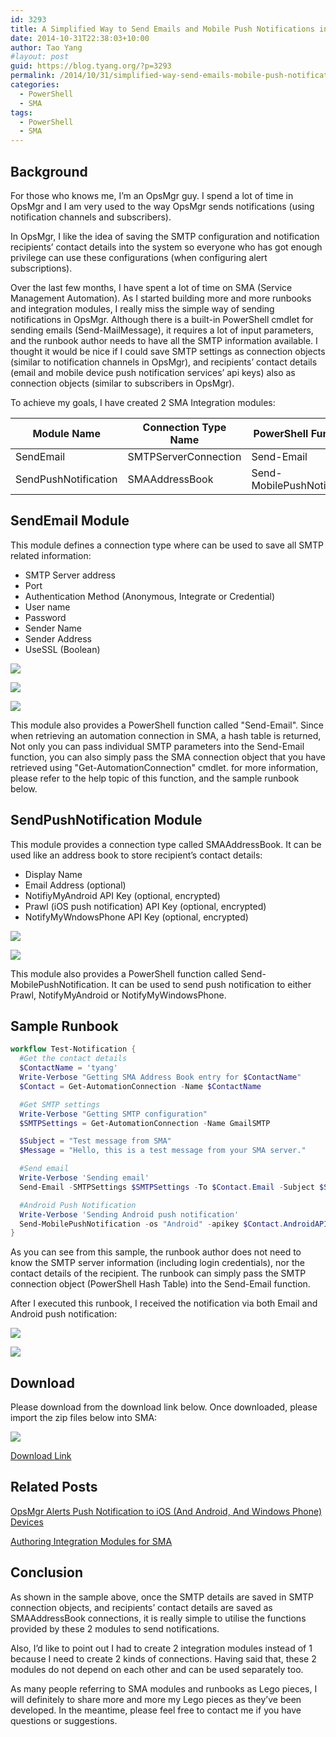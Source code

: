 ```yaml
---
id: 3293
title: A Simplified Way to Send Emails and Mobile Push Notifications in SMA
date: 2014-10-31T22:38:03+10:00
author: Tao Yang
#layout: post
guid: https://blog.tyang.org/?p=3293
permalink: /2014/10/31/simplified-way-send-emails-mobile-push-notifications-sma/
categories:
  - PowerShell
  - SMA
tags:
  - PowerShell
  - SMA
---
```


## Background

For those who knows me, I’m an OpsMgr guy. I spend a lot of time in OpsMgr and I am very used to the way OpsMgr sends notifications (using notification channels and subscribers).

In OpsMgr, I like the idea of saving the SMTP configuration and notification recipients’ contact details into the system so everyone who has got enough privilege can use these configurations (when configuring alert subscriptions).

Over the last few months, I have spent a lot of time on SMA (Service Management Automation). As I started building more and more runbooks and integration modules, I really miss the simple way of sending notifications in OpsMgr. Although there is a built-in PowerShell cmdlet for sending emails (Send-MailMessage), it requires a lot of input parameters, and the runbook author needs to have all the SMTP information available. I thought it would be nice if I could save SMTP settings as connection objects (similar to notification channels in OpsMgr), and recipients’ contact details (email and mobile device push notification services’ api keys) also as connection objects (similar to subscribers in OpsMgr).

To achieve my goals, I have created 2 SMA Integration modules:

| Module Name          | Connection Type Name | PowerShell Functions        |
| -------------------- | -------------------- | --------------------------- |
| SendEmail            | SMTPServerConnection | Send-Email                  |
| SendPushNotification | SMAAddressBook       | Send-MobilePushNotification |

## SendEmail Module

This module defines a connection type where can be used to save all SMTP related information:

* SMTP Server address
* Port
* Authentication Method (Anonymous, Integrate or Credential)
* User name
* Password
* Sender Name
* Sender Address
* UseSSL (Boolean)

![](https://blog.tyang.org/wp-content/uploads/2014/10/SNAGHTML1ba0bfc7.png)

![](https://blog.tyang.org/wp-content/uploads/2014/10/image12.png)

![](https://blog.tyang.org/wp-content/uploads/2014/10/SNAGHTML1ba1992f.png)

This module also provides a PowerShell function called "Send-Email". Since when retrieving an automation connection in SMA, a hash table is returned, Not only you can pass individual SMTP parameters into the Send-Email function, you can also simply pass the SMA connection object that you have retrieved using "Get-AutomationConnection" cmdlet. for more information, please refer to the help topic of this function, and the sample runbook below.

## SendPushNotification Module

This module provides a connection type called SMAAddressBook. It can be used like an address book to store recipient’s contact details:

* Display Name
* Email Address (optional)
* NotifiyMyAndroid API Key (optional, encrypted)
* Prawl (iOS push notification) API Key (optional, encrypted)
* NotifyMyWndowsPhone API Key (optional, encrypted)

![](https://blog.tyang.org/wp-content/uploads/2014/10/image13.png)

![](https://blog.tyang.org/wp-content/uploads/2014/10/SNAGHTML1bb2b9d4.png)

This module also provides a PowerShell function called Send-MobilePushNotification. It can be used to send push notification to either Prawl, NotifyMyAndroid or NotifyMyWindowsPhone.

## Sample Runbook

```powershell
workflow Test-Notification {
  #Get the contact details
  $ContactName = 'tyang'
  Write-Verbose "Getting SMA Address Book entry for $ContactName"
  $Contact = Get-AutomationConnection -Name $ContactName

  #Get SMTP settings
  Write-Verbose "Getting SMTP configuration"
  $SMTPSettings = Get-AutomationConnection -Name GmailSMTP

  $Subject = "Test message from SMA"
  $Message = "Hello, this is a test message from your SMA server."

  #Send email
  Write-Verbose 'Sending email'
  Send-Email -SMTPSettings $SMTPSettings -To $Contact.Email -Subject $Subject -Body $Message -HTMLBody $false

  #Android Push Notification
  Write-Verbose 'Sending Android push notification'
  Send-MobilePushNotification -os "Android" -apikey $Contact.AndroidAPI -Subject $Subject -Application 'SMA' -Body $Message
}
```
As you can see from this sample, the runbook author does not need to know the SMTP server information (including login credentials), nor the contact details of the recipient. The runbook can simply pass the SMTP connection object (PowerShell Hash Table) into the Send-Email function.

After I executed this runbook, I received the notification via both Email and Android push notification:

![](https://blog.tyang.org/wp-content/uploads/2014/10/SNAGHTML1bb9521f.png)

![](https://blog.tyang.org/wp-content/uploads/2014/10/image14.png)

## Download

Please download from the download link below. Once downloaded, please import the zip files below into SMA:

![](https://blog.tyang.org/wp-content/uploads/2014/10/image15.png)

[Download Link](https://blog.tyang.org/wp-content/uploads/2014/12/SMANotificationModules.zip)

## Related Posts

[OpsMgr Alerts Push Notification to iOS (And Android, And Windows Phone) Devices](https://blog.tyang.org/2013/04/07/opsmgr-alerts-push-notification-to-ios-and-android-and-windows-phone-devices/)

[Authoring Integration Modules for SMA](http://blogs.technet.com/b/orchestrator/archive/2014/06/12/authoring-integration-modules-for-sma.aspx)

## Conclusion

As shown in the sample above, once the SMTP details are saved in SMTP connection objects, and recipients’ contact details are saved as SMAAddressBook connections, it is really simple to utilise the functions provided by these 2 modules to send notifications.

Also, I’d like to point out I had to create 2 integration modules instead of 1 because I need to create 2 kinds of connections. Having said that, these 2 modules do not depend on each other and can be used separately too.

As many people referring to SMA modules and runbooks as Lego pieces, I will definitely to share more and more my Lego pieces as they’ve been developed. In the meantime, please feel free to contact me if you have questions or suggestions.